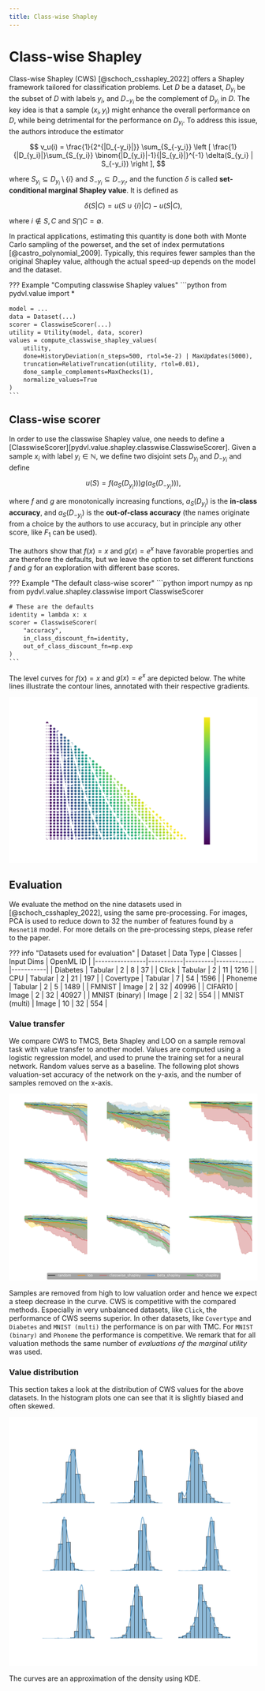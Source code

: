 ```yaml
---
title: Class-wise Shapley
---
```


# Class-wise Shapley

Class-wise Shapley (CWS) [@schoch_csshapley_2022] offers a Shapley framework
tailored for classification problems. Let $D$ be a dataset, $D_{y_i}$ be the
subset of $D$ with labels $y_i$, and $D_{-y_i}$ be the complement of $D_{y_i}$
in $D$. The key idea is that a sample $(x_i, y_i)$ might enhance the overall
performance on $D$, while being detrimental for the performance on $D_{y_i}$. To
address this issue, the authors introduce the estimator

$$
v_u(i) = \frac{1}{2^{|D_{-y_i}|}} \sum_{S_{-y_i}}
\left [
\frac{1}{|D_{y_i}|}\sum_{S_{y_i}} \binom{|D_{y_i}|-1}{|S_{y_i}|}^{-1}
\delta(S_{y_i} | S_{-y_i})
\right ],
$$

where $S_{y_i} \subseteq D_{y_i} \setminus \{i\}$ and $S_{-y_i} \subseteq
D_{-y_i}$, and the function $\delta$ is called **set-conditional marginal
Shapley value**. It is defined as

$$
\delta(S | C) = u( S \cup \{i\} | C ) − u(S | C),
$$

where $i \notin S, C$ and $S \bigcap C = \emptyset$.

In practical applications, estimating this quantity is done both with Monte
Carlo sampling of the powerset, and the set of index permutations
[@castro_polynomial_2009]. Typically, this requires fewer samples than the
original Shapley value, although the actual speed-up depends on the model and
the dataset.


??? Example "Computing classwise Shapley values"
    ```python
    from pydvl.value import *
    
    model = ...
    data = Dataset(...)
    scorer = ClasswiseScorer(...)
    utility = Utility(model, data, scorer)
    values = compute_classwise_shapley_values(
        utility,
        done=HistoryDeviation(n_steps=500, rtol=5e-2) | MaxUpdates(5000),
        truncation=RelativeTruncation(utility, rtol=0.01),
        done_sample_complements=MaxChecks(1),
        normalize_values=True
    )
    ```


## Class-wise scorer

In order to use the classwise Shapley value, one needs to define a
[ClasswiseScorer][pydvl.value.shapley.classwise.ClasswiseScorer]. Given a sample
$x_i$ with label $y_i \in \mathbb{N}$, we define two disjoint sets $D_{y_i}$ and
$D_{-y_i}$ and define

$$
u(S) = f(a_S(D_{y_i}))) g(a_S(D_{-y_i}))),
$$

where $f$ and $g$ are monotonically increasing functions, $a_S(D_{y_i})$ is the
**in-class accuracy**, and $a_S(D_{-y_i})$ is the **out-of-class accuracy** (the
names originate from a choice by the authors to use accuracy, but in principle
any other score, like $F_1$ can be used). 

The authors show that $f(x)=x$ and $g(x)=e^x$ have favorable properties and are
therefore the defaults, but we leave the option to set different functions $f$
and $g$ for an exploration with different base scores. 

??? Example "The default class-wise scorer"
    ```python
    import numpy as np
    from pydvl.value.shapley.classwise import ClasswiseScorer
    
    # These are the defaults
    identity = lambda x: x
    scorer = ClasswiseScorer(
        "accuracy",
        in_class_discount_fn=identity,
        out_of_class_discount_fn=np.exp
    )
    ```

The level curves for $f(x)=x$ and $g(x)=e^x$ are depicted below. The white lines
illustrate the contour lines, annotated with their respective gradients.

![Level curves of the class-wise utility](img/classwise-shapley-discounted-utility-function.svg)

## Evaluation

We evaluate the method on the nine datasets used in [@schoch_csshapley_2022],
using the same pre-processing. For images, PCA is used to reduce  down to 32 the
number of features found by a `Resnet18` model. For more details on the
pre-processing steps, please refer to the paper.

??? info "Datasets used for evaluation"
    | Dataset        | Data Type | Classes | Input Dims | OpenML ID |
    |----------------|-----------|---------|------------|-----------|
    | Diabetes       | Tabular   | 2       | 8          | 37        |
    | Click          | Tabular   | 2       | 11         | 1216      |
    | CPU            | Tabular   | 2       | 21         | 197       |
    | Covertype      | Tabular   | 7       | 54         | 1596      |
    | Phoneme        | Tabular   | 2       | 5          | 1489      |
    | FMNIST         | Image     | 2       | 32         | 40996     |
    | CIFAR10        | Image     | 2       | 32         | 40927     |
    | MNIST (binary) | Image     | 2       | 32         | 554       |
    | MNIST (multi)  | Image     | 10      | 32         | 554       |


### Value transfer

We compare CWS to TMCS, Beta Shapley and LOO on a sample removal task with value
transfer to another model. Values are computed using a logistic regression
model, and used to prune the training set for a neural network. Random values
serve as a baseline. The following plot shows valuation-set accuracy of the
network on the y-axis, and the number of samples removed on the x-axis.

![Accuracy of transferred values from logistic regression to an MLP](img/classwise-shapley-weighted-accuracy-drop-logistic-regression-to-mlp.svg)

Samples are removed from high to low valuation order and hence we expect a steep
decrease in the curve. CWS is competitive with the compared methods. Especially
in very unbalanced datasets, like `Click`, the performance of CWS seems
superior. In other datasets, like `Covertype` and `Diabetes` and `MNIST (multi)`
the performance is on par with TMC. For `MNIST (binary)` and `Phoneme` the
performance is competitive. We remark that for all valuation methods the
same number of _evaluations of the marginal utility_ was used.

### Value distribution

This section takes a look at the distribution of CWS values for the above
datasets. In the histogram plots one can see that it is slightly biased and
often skewed.

![Distribution of values computed using logistic regression](img/classwise-shapley-example-densities.svg)

The curves are an approximation of the density using KDE. 
